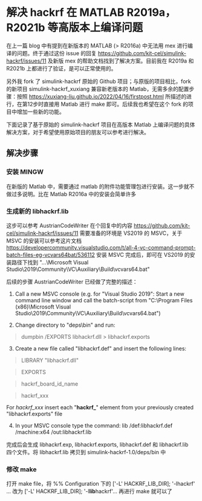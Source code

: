 # 解决 hackrf 在 MATLAB R2019a，R2021b 等高版本上编译问题

在上一篇 blog 中有提到在新版本的 MATLAB (> R2016a) 中无法用 mex 进行编译的问题。终于通过这份 issue 的回复 <https://github.com/kit-cel/simulink-hackrf/issues/11> 及新版 mex 的帮助文档找到了解决方案。目前我在 R2019a 和 R2021b 上都进行了验证，是可以正常使用的。

另外我 fork 了 simulink-hackrf 原始的 Github 项目；与原版的项目相比，fork 的新项目 simulink-hackrf_xuxiang 兼容新老版本的 Matlab，无需多余的配置步骤：按照 <https://xuxiang-liu.github.io/2022/04/16/firstpost.html> 所描述的进行，在第12步时直接用 Matlab 进行 make 即可。后续我也希望在这个 fork 的项目中增加一些新的功能。

下面记录了基于原始的 simulink-hackrf 项目在高版本 Matlab 上编译问题的具体解决方案，对于希望使用原始项目的朋友可以参考进行解决。

## 解决步骤

### 安装 MINGW

在新版的 Matlab 中，需要通过 matlab 的附件功能管理包进行安装。这一步就不做过多说明。比在 Matlab R2016a 中的安装会简单许多

### 生成新的 libhackrf.lib

这步可以参考 AustrianCodeWriter 在个回复中的内容 <https://github.com/kit-cel/simulink-hackrf/issues/11> 需要准备的环境是 VS2019 的 MSVC，关于 MSVC 的安装可以参考这片文档 <https://developercommunity.visualstudio.com/t/all-4-vc-command-prompt-batch-files-eg-vcvars64bat/536112> 安装 MSVC 完成后，即可在 VS2019 的安装路径下找到 "...\Microsoft Visual Studio\2019\Community\VC\Auxiliary\Build\vcvars64.bat" 

后续的步骤 AustrianCodeWriter 已经做了完整的描述：

1. Call a new MSVC console (e.g. for "Visual Studio 2019": Start a new command line window and call the batch-script from "C:\Program Files (x86)\Microsoft Visual Studio\2019\Community\VC\Auxiliary\Build\vcvars64.bat")

2. Change directory to "deps\bin" and run:
> dumpbin /EXPORTS libhackrf.dll > libhackrf.exports

3. Create a new file called "libhackrf.def" and insert the following lines:

>  LIBRARY "libhackrf.dll"
   
>  EXPORTS
   
>  hackrf_board_id_name
   
>  hackrf_xxx
   
For _hackrf_xxx_ insert each "**hackrf_**" element from your previously created
   "libhackrf.exports" file

4. In your MSVC console type the command:
lib /def:libhackrf.def /machine:x64 /out:libhackrf.lib

完成后会生成 libhackrf.exp, libhackrf.exports, libhackrf.def 和 libhackrf.lib　四个文件。将 libhackrf.lib 拷贝到 simulink-hackrf-1.0/deps/bin 中

### 修改 make 

打开 make file，将 %% Configuration 下的 ['-L' HACKRF_LIB_DIR]; '-lhackrf' ... 改为 ['-L' HACKRF_LIB_DIR]; '-l**lib**hackrf'... 再进行 make 就可以了

